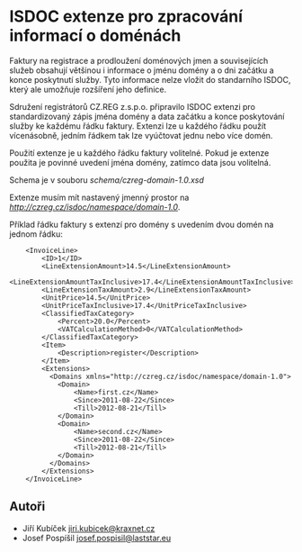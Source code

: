 ISDOC extenze pro zpracování informací o doménách
=================================================

Faktury na registrace a prodloužení doménových jmen a souvisejících služeb obsahují
většinou i informace o jménu domény a o dni začátku a konce poskytnutí služby. Tyto
informace nelze vložit do standarního ISDOC, který ale umožňuje rozšíření jeho definice.

Sdružení registrátorů CZ.REG z.s.p.o. připravilo ISDOC extenzi pro standardizovaný
zápis jména domény a data začátku a konce poskytování služby ke každému řádku faktury.
Extenzi lze u každého řádku použít vícenásobně, jedním řádkem tak lze vyúčtovat jednu
nebo více domén.

Použití extenze je u každého řádku faktury volitelné. Pokud je extenze použita je 
povinné uvedení jména domény, zatímco data jsou volitelná.

Schema je v souboru _schema/czreg-domain-1.0.xsd_

Extenze musím mít nastavený jmenný prostor na _http://czreg.cz/isdoc/namespace/domain-1.0_.

Příklad řádku faktury s extenzí pro domény s uvedením dvou domén na jednom řádku:

        <InvoiceLine>
            <ID>1</ID>
            <LineExtensionAmount>14.5</LineExtensionAmount>
            <LineExtensionAmountTaxInclusive>17.4</LineExtensionAmountTaxInclusive>
            <LineExtensionTaxAmount>2.9</LineExtensionTaxAmount>
            <UnitPrice>14.5</UnitPrice>
            <UnitPriceTaxInclusive>17.4</UnitPriceTaxInclusive>
            <ClassifiedTaxCategory>
                <Percent>20.0</Percent>
                <VATCalculationMethod>0</VATCalculationMethod>
            </ClassifiedTaxCategory>
            <Item>
                <Description>register</Description>
            </Item>
            <Extensions>
              <Domains xmlns="http://czreg.cz/isdoc/namespace/domain-1.0">
                <Domain>
                    <Name>first.cz</Name>
                    <Since>2011-08-22</Since>
                    <Till>2012-08-21</Till>
                </Domain>
                <Domain>
                    <Name>second.cz</Name>
                    <Since>2011-08-22</Since>
                    <Till>2012-08-21</Till>
                </Domain>
              </Domains>
            </Extensions>
        </InvoiceLine>

Autoři
------
* Jiří Kubíček <jiri.kubicek@kraxnet.cz>
* Josef Pospíšil <josef.pospisil@laststar.eu>
